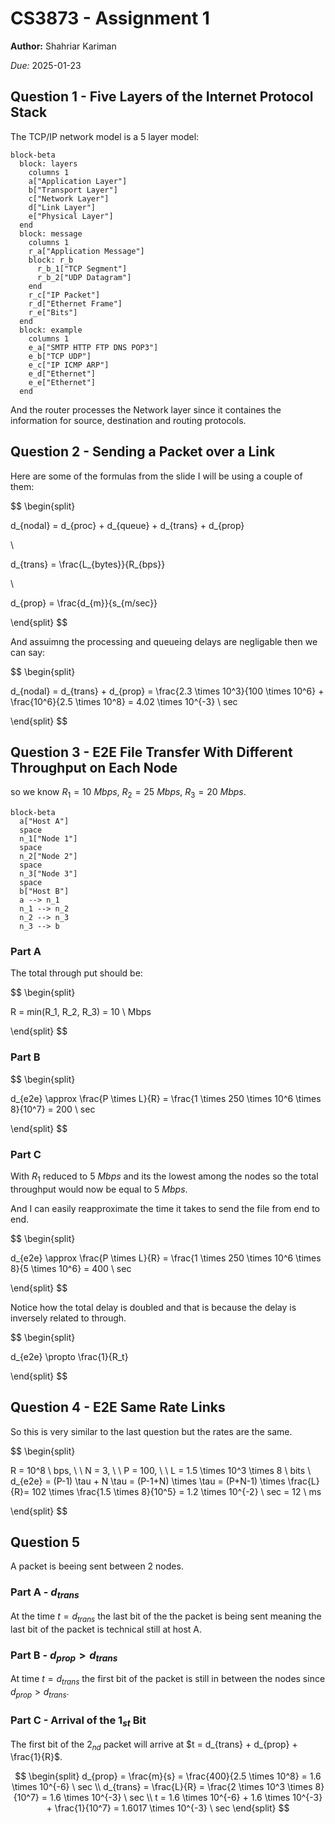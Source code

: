 # CS3873 - Assignment 1

**Author:** Shahriar Kariman

*Due:* 2025-01-23

## Question 1 - Five Layers of the Internet Protocol Stack

The TCP/IP network model is a 5 layer model:

```mermaid
block-beta
  block: layers
    columns 1
    a["Application Layer"]
    b["Transport Layer"]
    c["Network Layer"]
    d["Link Layer"]
    e["Physical Layer"]
  end
  block: message
    columns 1
    r_a["Application Message"]
    block: r_b
      r_b_1["TCP Segment"]
      r_b_2["UDP Datagram"]
    end
    r_c["IP Packet"]
    r_d["Ethernet Frame"]
    r_e["Bits"]
  end
  block: example
    columns 1
    e_a["SMTP HTTP FTP DNS POP3"]
    e_b["TCP UDP"]
    e_c["IP ICMP ARP"]
    e_d["Ethernet"]
    e_e["Ethernet"]
  end
```

And the router processes the Network layer since it containes the information for source, destination and routing protocols.

## Question 2 - Sending a Packet over a Link

Here are some of the formulas from the slide I will be using a couple of them:

$$
\begin{split}

d_{nodal} = d_{proc} + d_{queue} + d_{trans} + d_{prop}

\\

d_{trans} = \frac{L_{bytes}}{R_{bps}}

\\

d_{prop} = \frac{d_{m}}{s_{m/sec}}

\end{split}
$$

And assuimng the processing and queueing delays are negligable then we can say:

$$
\begin{split}

d_{nodal} = d_{trans} + d_{prop} = \frac{2.3 \times 10^3}{100 \times 10^6} + \frac{10^6}{2.5 \times 10^8} = 4.02 \times 10^{-3} \ sec

\end{split}
$$

## Question 3 - E2E File Transfer With Different Throughput on Each Node

so we know $R_1 = 10 \ Mbps$, $R_2 = 25 \ Mbps$, $R_3 = 20 \ Mbps$.

```mermaid
block-beta
  a["Host A"]
  space
  n_1["Node 1"]
  space
  n_2["Node 2"]
  space
  n_3["Node 3"]
  space
  b["Host B"]
  a --> n_1
  n_1 --> n_2
  n_2 --> n_3
  n_3 --> b
```

### Part A

The total through put should be:

$$
\begin{split}

R = min(R_1, R_2, R_3) = 10 \ Mbps

\end{split}
$$

### Part B

$$
\begin{split}

d_{e2e} \approx \frac{P \times L}{R} = \frac{1 \times 250 \times 10^6 \times 8}{10^7} = 200 \ sec

\end{split}
$$

### Part C

With $R_1$ reduced to $5 \ Mbps$ and its the lowest among the nodes so the total throughput would now be equal to $5 \ Mbps$.

And I can easily reapproximate the time it takes to send the file from end to end.

$$
\begin{split}

d_{e2e} \approx \frac{P \times L}{R} = \frac{1 \times 250 \times 10^6 \times 8}{5 \times 10^6} = 400 \ sec

\end{split}
$$

Notice how the total delay is doubled and that is because the delay is inversely related to through.

$$
\begin{split}

d_{e2e} \propto \frac{1}{R_t}

\end{split}
$$

## Question 4 - E2E Same Rate Links

So this is very similar to the last question but the rates are the same.

$$
\begin{split}

R = 10^8 \ bps, \ \ N = 3, \ \ P = 100, \ \ L = 1.5 \times 10^3 \times 8 \ bits
\\
d_{e2e} = (P-1) \tau + N \tau = (P-1+N) \times \tau = (P+N-1) \times \frac{L}{R}=
102 \times \frac{1.5 \times 8}{10^5} = 1.2 \times 10^{-2} \ sec = 12 \ ms

\end{split}
$$

## Question 5

A packet is beeing sent between 2 nodes.

### Part A - $d_{trans}$

At the time $t = d_{trans}$ the last bit of the the packet is being sent meaning the last bit of the packet is technical still at host A.

### Part B - $d_{prop} > d_{trans}$

At time $t = d_{trans}$ the first bit of the packet is still in between the nodes since $d_{prop} > d_{trans}$.

### Part C - Arrival of the $1_{st}$ Bit

The first bit of the $2_{nd}$ packet will arrive at $t = d_{trans} + d_{prop} + \frac{1}{R}$.

$$
\begin{split}
d_{prop} = \frac{m}{s} = \frac{400}{2.5 \times 10^8} = 1.6 \times 10^{-6} \ sec
\\
d_{trans} = \frac{L}{R} = \frac{2 \times 10^3 \times 8}{10^7} = 1.6 \times 10^{-3} \ sec
\\
t = 1.6 \times 10^{-6} + 1.6 \times 10^{-3} + \frac{1}{10^7} = 1.6017 \times 10^{-3} \ sec
\end{split}
$$
